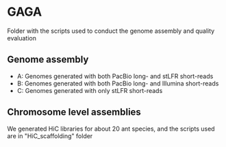 # GAGA
Folder with the scripts used to conduct the genome assembly and quality evaluation

## Genome assembly
- A: Genomes generated with both PacBio long- and stLFR short-reads
- B: Genomes generated with both PacBio long- and Illumina short-reads
- C: Genomes generated with only stLFR short-reads

## Chromosome level assemblies

We generated HiC libraries for about 20 ant species, and the scripts used are in "HiC_scaffolding" folder

## 

